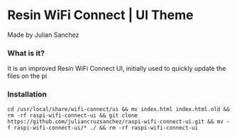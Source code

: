 # Resin WiFi Connect | UI Theme
Made by Julian Sanchez

### What is it?
It is an improved Resin WiFi Connect UI, initially used to quickly update the files on the pi

### Installation
```fish
cd /usr/local/share/wifi-connect/ui && mv index.html index.html.old && rm -rf raspi-wifi-connect-ui && git clone https://github.com/juliancruzsanchez/raspi-wifi-connect-ui.git && mv -f raspi-wifi-connect-ui/* ./ && rm -rf raspi-wifi-connect-ui
 
```
